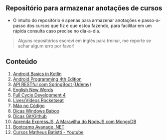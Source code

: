 ## Repositório para armazenar anotações de cursos

- O intuíto do repositório é apenas para armazenar anotações e passo-a-passo dos cursos que fiz e que estou fazendo, para facilitar em um rápida consulta caso precise no dia-a-dia.
>Alguns repositórios escrevi em inglês para treinar, me reporte se achar algum erro por favor!

## Conteúdo
1. <a href="./android-basics-in-kotlin/">Android Basics in Kotlin</a><br>
2. <a href="./android-programming-4th-edition/">Android Programming 4th Edition</a><br>
3. <a href="./API-RESTful-com-SpringBoot/">API RESTful com SpringBoot (Udemy)</a><br>
4. <a href="./english-new-words/">English New Words</a><br>
5. <a href="./full-cycle-development-4/">Full Cycle Development 4</a><br>
6. <a href="./lives-rocketseat/">Lives/Vídeos Rocketseat</a><br>
7. <a href="./mao-no-codigo">Mão no Código</a><br>
8. <a href="./dicas-windows">Dicas Windows Baboo</a><br>
9. <a href="./dicas-git">Dicas Git/Github</a><br>
10. <a href="./aprenda-expressjs-nodejs-com-mongo">Aprenda ExpressJS, A Maravilha do NodeJS com MongoDB</a><br>
11. <a href="./dio-bootcamp-avanade-dotnet">Bootcamp Avanade .NET</a><br>
12. <a href="./cursos-matheus-batistti">Cursos Matheus Batistti - Youtube</a><br>